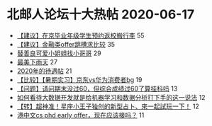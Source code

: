 # 北邮人论坛十大热帖 2020-06-17

- [【建议】在京毕业年级学生预约返校搬行李](https://bbs.byr.cn/article/Talking/6203356) 55
- [【建议】金融类offer跳槽求比较](https://bbs.byr.cn/article/WorkLife/1144036) 35
- [替善良可爱小姐姐找小哥哥](https://bbs.byr.cn/article/Friends/1963259) 29
- [最美下雨天](https://bbs.byr.cn/article/Feeling/3147572) 27
- [2020年的待遇帖](https://bbs.byr.cn/article/CivilServant/44285) 21
- [【比较】【暑期实习】京东vs华为消费者bg](https://bbs.byr.cn/article/Job/2092418) 19
- [【问题】请问期末没过60，但综合成绩过60了算挂科吗](https://bbs.byr.cn/article/StudyShare/197123) 13
- [如何看待大数据开发就是给机器学习和数据分析打下手的这一说法](https://bbs.byr.cn/article/ML_DM/36589) 12
- [【转】超神准！星座小王子独创的新型占卜、來一起試玩一下！](https://bbs.byr.cn/article/Constellations/326533) 12
- [港中文cs phd early offer，现在应该接吗？](https://bbs.byr.cn/article/GoAbroad/371086) 11


